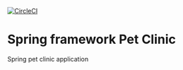 [![CircleCI](https://circleci.com/gh/JSmerec98/spring-pet-clinic.svg?style=svg)](https://circleci.com/gh/JSmerec98/spring-pet-clinic)

# Spring framework Pet Clinic

Spring pet clinic application 


